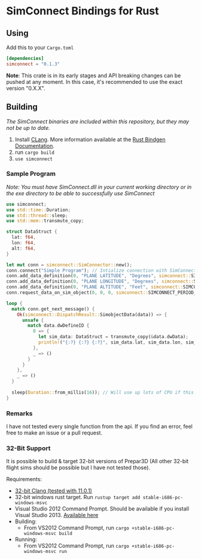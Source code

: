 # SimConnect Bindings for Rust
## Using
Add this to your `Cargo.toml`
```toml
[dependencies]
simconnect = "0.1.3"
```
**Note**: This crate is in its early stages and API breaking changes can be pushed at any moment. In this case, it's recommended to use the exact version "0.X.X".
## Building
*The SimConnect binaries are included within this repository, but they may not be up to date.*

1. Install [CLang](https://clang.llvm.org/get_started.html). More information available at the [Rust Bindgen Documentation](https://rust-lang.github.io/rust-bindgen/requirements.html).
2. run `cargo build`
3. `use simconnect`

### Sample Program
*Note: You must have SimConnect.dll in your current working directory or in the exe directory to be able to successfully use SimConnect*
```rust
use simconnect;
use std::time::Duration;
use std::thread::sleep;
use std::mem::transmute_copy;

struct DataStruct {
  lat: f64,
  lon: f64,
  alt: f64,
}

let mut conn = simconnect::SimConnector::new();
conn.connect("Simple Program"); // Intialize connection with SimConnect
conn.add_data_definition(0, "PLANE LATITUDE", "Degrees", simconnect::SIMCONNECT_DATATYPE_SIMCONNECT_DATATYPE_FLOAT64, u32::MAX); // Assign a sim variable to a client defined id
conn.add_data_definition(0, "PLANE LONGITUDE", "Degrees", simconnect::SIMCONNECT_DATATYPE_SIMCONNECT_DATATYPE_FLOAT64, u32::MAX);
conn.add_data_definition(0, "PLANE ALTITUDE", "Feet", simconnect::SIMCONNECT_DATATYPE_SIMCONNECT_DATATYPE_FLOAT64, u32::MAX); //define_id, units, data_type, datum_id
conn.request_data_on_sim_object(0, 0, 0, simconnect::SIMCONNECT_PERIOD_SIMCONNECT_PERIOD_SIM_FRAME, 0, 0, 0, 0); //request_id, define_id, object_id (user), period, falgs, origin, interval, limit - tells simconnect to send data for the defined id and on the user aircraft

loop {
  match conn.get_next_message() {
    Ok(simconnect::DispatchResult::SimobjectData(data)) => {
      unsafe {
        match data.dwDefineID {
          0 => {
            let sim_data: DataStruct = transmute_copy(&data.dwData);
            println!("{:?} {:?} {:?}", sim_data.lat, sim_data.lon, sim_data.alt);
          },
          _ => ()
        }
      }
    },
    _ => ()
  }
  
  sleep(Duration::from_millis(16)); // Will use up lots of CPU if this is not included, as get_next_message() is non-blocking
}
```
### Remarks
I have not tested every single function from the api. If you find an error, feel free to make an issue or a pull request.

### 32-Bit Support

It is possible to build & target 32-bit versions of Prepar3D (All other 32-bit flight sims should be possible but I have not tested those).

Requirements:

- [32-bit Clang (tested with 11.0.1)](https://github.com/llvm/llvm-project/releases/tag/llvmorg-11.0.1)
- 32-bit windows rust target. Run `rustup target add stable-i686-pc-windows-msvc`
- Visual Studio 2012 Command Prompt. Should be available if you install Visual Studio 2013. [Available here](https://visualstudio.microsoft.com/vs/older-downloads/)
- Building:
  - From VS2012 Command Prompt, run `cargo +stable-i686-pc-windows-msvc build`
- Running:
  - From VS2012 Command Prompt, run `cargo +stable-i686-pc-windows-msvc run`

